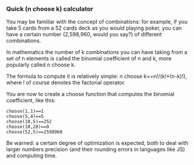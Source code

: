 ### Quick (n choose k) calculator

You may be familiar with the concept of combinations: for example, if you take 5 cards from a 52 cards deck as you would playing poker, you can have a certain number (2,598,960, would you say?) of different combinations.

In mathematics the number of k combinations you can have taking from a set of n elements is called the binomial coefficient of n and k, more popularly called n choose k.

The formula to compute it is relatively simple: n choose k==n!/(k!*(n-k)!), where ! of course denotes the factorial operator.

You are now to create a choose function that computes the binomial coefficient, like this:
```
choose(1,1)==1
choose(5,4)==5
choose(10,5)==252
choose(10,20)==0
choose(52,5)==2598960
```
Be warned: a certain degree of optimization is expected, both to deal with larger numbers precision (and their rounding errors in languages like JS) and computing time.

